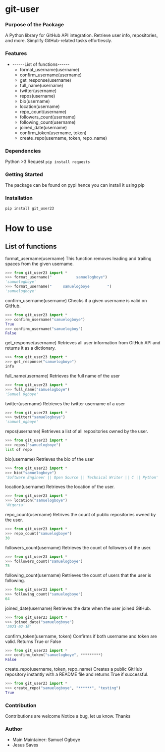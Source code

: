 # git-user

### Purpose of the Package

A Python library for GitHub API integration. Retrieve user info, repositories, and more. Simplify GitHub-related tasks effortlessly.

### Features

- ------List of functions------
  - format_username(username)
  - confirm_username(username)
  - get_response(username)
  - full_name(username)
  - twitter(username)
  - repos(username)
  - bio(username)
  - location(username)
  - repo_count(username)
  - followers_count(username)
  - following_count(username)
  - joined_date(username)
  - confirm_token(username, token)
  - create_repo(username, token, repo_name)

### Dependencies

Python >3
Request `pip install requests`

### Getting Started

The package can be found on pypi hence you can install it using pip

### Installation

```bash
pip install git_user23
```

# How to use

## List of functions

format_username(username)
This function removes leading and trailing spaces from the given username.

```python
>>> from git_user23 import *
>>> format_username("           samuelogboye")
'samuelogboye'
>>> format_username("     samuelogboye        ")
'samuelogboye'
```

confirm_username(username)
Checks if a given username is valid on GitHub.

```python
>>> from git_user23 import *
>>> confirm_username("samuelogboye")
True
>>> confirm_username("samuelogboy")
False
```

get_response(username)
Retrieves all user information from GitHub API and returns it as a dictionary.

```python
>>> from git_user23 import *
>>> get_response("samuelogboye")
info
```

full_name(username)
Retrieves the full name of the user

```python
>>> from git_user23 import *
>>> full_name("samuelogboye")
'Samuel Ogboye'

```

twitter(username)
Retrieves the twitter username of a user

```python
>>> from git_user23 import *
>>> twitter("samuelogboye")
'samuel_ogboye'

```

repos(username)
Retrieves a list of all repositories owned by the user.

```python
>>> from git_user23 import *
>>> repos("samuelogboye")
list of repo

```

bio(username)
Retrieves the bio of the user

```python
>>> from git_user23 import *
>>> bio("samuelogboye")
'Software Engineer || Open Source || Technical Writer || C || Python'

```

location(username)
Retrieves the location of the user.

```python
>>> from git_user23 import *
>>> location("samuelogboye")
'Nigeria'

```

repo_count(username)
Retrives the count of public repositories owned by the user.

```python
>>> from git_user23 import *
>>> repo_count("samuelogboye")
30

```

followers_count(username)
Retrieves the count of followers of the user.

```python
>>> from git_user23 import *
>>> followers_count("samuelogboye")
75

```

following_count(username)
Retrieves the count of users that the user is following.

```python
>>> from git_user23 import *
>>> following_count("samuelogboye")
64

```

joined_date(username)
Retrieves the date when the user joined GitHub.

```python
>>> from git_user23 import *
>>> joined_date("samuelogboye")
'2023-02-16'

```

confirm_token(username, token)
Confirms if both username and token are valid. Returns True or False

```python
>>> from git_user23 import *
>>> confirm_token("samuelogboye", *********)
False

```

create_repo(username, token, repo_name)
Creates a public GitHub repository instantly with a README file and returns True if successful.

```python
>>> from git_user23 import *
>>> create_repo("samuelogboye", "******", "testing")
True

```

### Contribution

Contributions are welcome
Notice a bug, let us know. Thanks

### Author

- Main Maintainer: Samuel Ogboye
- Jesus Saves
